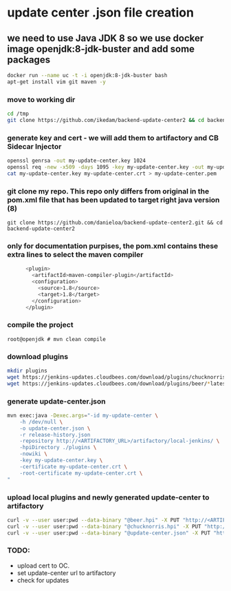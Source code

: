 # update center .json file creation

## we need to use Java JDK 8 so we use docker image openjdk:8-jdk-buster and add some packages
```bash
docker run --name uc -t -i openjdk:8-jdk-buster bash
apt-get install vim git maven -y
```

### move to working dir
```bash
cd /tmp
git clone https://github.com/ikedam/backend-update-center2 && cd backend-update-center2
```

### generate key and cert - we will add them to artifactory and CB Sidecar Injector
```bash
openssl genrsa -out my-update-center.key 1024
openssl req -new -x509 -days 1095 -key my-update-center.key -out my-update-center.crt
cat my-update-center.key my-update-center.crt > my-update-center.pem
```

### git clone my repo. This repo only differs from original in the pom.xml file that has been updated to target right java version (8)
`git clone https://github.com/danieloa/backend-update-center2.git && cd backend-update-center2`

### only for documentation purpises, the pom.xml contains these extra lines to select the maven compiler
```bash
      <plugin>
        <artifactId>maven-compiler-plugin</artifactId>
        <configuration>
          <source>1.8</source>
          <target>1.8</target>
        </configuration>
      </plugin>  
```

### compile the project
`root@openjdk # mvn clean compile`

### download plugins
```bash
mkdir plugins
wget https://jenkins-updates.cloudbees.com/download/plugins/chucknorris/*latest*/chucknorris.hpi plugins/
wget https://jenkins-updates.cloudbees.com/download/plugins/beer/*latest*/beer.hpi plugins/
```

### generate update-center.json
```bash
mvn exec:java -Dexec.args="-id my-update-center \
    -h /dev/null \
    -o update-center.json \
    -r release-history.json
    -repository http://<ARTIFACTORY_URL>/artifactory/local-jenkins/ \
    -hpiDirectory ./plugins \
    -nowiki \
    -key my-update-center.key \
    -certificate my-update-center.crt \
    -root-certificate my-update-center.crt \
"
```

### upload local plugins and newly generated update-center to artifactory
```bash
curl -v --user user:pwd --data-binary "@beer.hpi" -X PUT "http://<ARTIFACTORY_URL>/artifactory/local-jenkins/beer.hpi"
curl -v --user user:pwd --data-binary "@chucknorris.hpi" -X PUT "http://<ARTIFACTORY_URL>/artifactory/local-jenkins/chucknorris.hpi"
curl -v --user user:pwd --data-binary "@update-center.json" -X PUT "https://<ARTIFACTORY_URL>/artifactory/local-jenkins/update-center.json"
```

### TODO:
- upload cert to OC.
- set update-center url to artifactory
- check for updates

